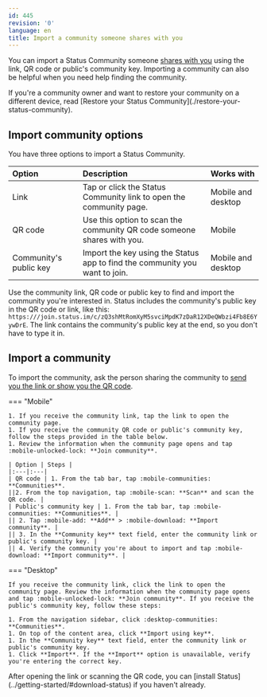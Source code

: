 ```yaml
---
id: 445
revision: '0'
language: en
title: Import a community someone shares with you
---
```


You can import a Status Community someone [shares with you](./invite-people-to-a-status-community) using the link, QR code or public's community key. Importing a community can also be helpful when you need help finding the community.

<Admonition type="info">
If you're a community owner and want to restore your community on a different device, read [Restore your Status Community](./restore-your-status-community).
</Admonition>

## Import community options

You have three options to import a Status Community.

| Option                 | Description                                                                 | Works with         |
| :--------------------- | :-------------------------------------------------------------------------- | :----------------- |
| Link                   | Tap or click the Status Community link to open the community page.          | Mobile and desktop |
| QR code                | Use this option to scan the community QR code someone shares with you.      | Mobile             |
| Community's public key | Import the key using the Status app to find the community you want to join. | Mobile and desktop |

Use the community link, QR code or public key to find and import the community you're interested in. Status includes the community's public key in the QR code or link, like this: `https:///join.status.im/c/zQ3shMtRomXyM5svciMpdK7zDaR12XDeQWbzi4Fb8E6YywDrE`. The link contains the community's public key at the end, so you don't have to type it in.

## Import a community

To import the community, ask the person sharing the community to [send you the link or show you the QR code](./invite-people-to-a-status-community).

=== "Mobile"

    1. If you receive the community link, tap the link to open the community page.
    1. If you receive the community QR code or public's community key, follow the steps provided in the table below.
    1. Review the information when the community page opens and tap :mobile-unlocked-lock: **Join community**.

    | Option | Steps |
    |:---|:---|
    | QR code | 1. From the tab bar, tap :mobile-communities: **Communities**.
    ||2. From the top navigation, tap :mobile-scan: **Scan** and scan the QR code. |
    | Public's community key | 1. From the tab bar, tap :mobile-communities: **Communities**. |
    || 2. Tap :mobile-add: **Add** > :mobile-download: **Import community**. |
    || 3. In the **Community key** text field, enter the community link or public's community key. |
    || 4. Verify the community you're about to import and tap :mobile-download: **Import community**. |

=== "Desktop"

    If you receive the community link, click the link to open the community page. Review the information when the community page opens and tap :mobile-unlocked-lock: **Join community**. If you receive the public's community key, follow these steps:

    1. From the navigation sidebar, click :desktop-communities: **Communities**.
    1. On top of the content area, click **Import using key**.
    1. In the **Community key** text field, enter the community link or public's community key.
    1. Click **Import**. If the **Import** option is unavailable, verify you're entering the correct key.

<Admonition type="info">
After opening the link or scanning the QR code, you can [install Status](../getting-started/#download-status) if you haven't already.
</Admonition>
